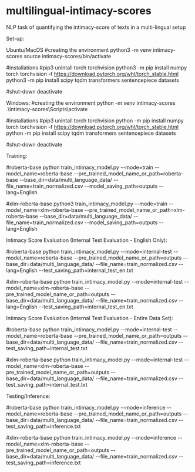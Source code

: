 # multilingual-intimacy-scores
NLP task of quantifying the intimacy-score of texts in a multi-lingual setup

Set-up:

Ubuntu/MacOS
#creating the environment
python3 -m venv intimacy-scores
source intimacy-scores/bin/activate

#installations
#pip3 unintall torch torchvision
python3 -m pip install numpy torch torchvision -f https://download.pytorch.org/whl/torch_stable.html
python3 -m pip install scipy tqdm transformers sentencepiece datasets

#shut-down
deactivate

Windows:
#creating the environment
python -m venv intimacy-scores
.\intimacy-scores\Scripts\activate

#installations
#pip3 unintall torch torchvision
python -m pip install numpy torch torchvision -f https://download.pytorch.org/whl/torch_stable.html
python -m pip install scipy tqdm transformers sentencepiece datasets

#shut-down
deactivate



Training:

#roberta-base
python train_intimacy_model.py --mode=train --model_name=roberta-base --pre_trained_model_name_or_path=roberta-base --base_dir=data/multi_language_data/ --file_name=train_normalized.csv  --model_saving_path=outputs --lang=English

#xlm-roberta-base
python3 train_intimacy_model.py --mode=train --model_name=xlm-roberta-base --pre_trained_model_name_or_path=xlm-roberta-base --base_dir=data/multi_language_data/ --file_name=train_normalized.csv  --model_saving_path=outputs --lang=English

Intimacy Score Evaluation (Internal Test Evaluation - English Only):

#roberta-base
python train_intimacy_model.py --mode=internal-test --model_name=roberta-base --pre_trained_model_name_or_path=outputs --base_dir=data/multi_language_data/ --file_name=train_normalized.csv --lang=English --test_saving_path=internal_test_en.txt 

#xlm-roberta-base
python train_intimacy_model.py --mode=internal-test --model_name=xlm-roberta-base --pre_trained_model_name_or_path=outputs --base_dir=data/multi_language_data/ --file_name=train_normalized.csv --lang=English --test_saving_path=internal_test_en.txt 

Intimacy Score Evaluation (Internal Test Evaluation - Entire Data Set):

#roberta-base
python train_intimacy_model.py --mode=internal-test --model_name=roberta-base --pre_trained_model_name_or_path=outputs --base_dir=data/multi_language_data/ --file_name=train_normalized.csv --test_saving_path=internal_test.txt 

#xlm-roberta-base
python train_intimacy_model.py --mode=internal-test --model_name=xlm-roberta-base --pre_trained_model_name_or_path=outputs --base_dir=data/multi_language_data/ --file_name=train_normalized.csv --test_saving_path=internal_test.txt 

Testing/Inference:

#roberta-base
python train_intimacy_model.py --mode=inference --model_name=roberta-base --pre_trained_model_name_or_path=outputs --base_dir=data/multi_language_data/ --file_name=train_normalized.csv --test_saving_path=inference.txt 

#xlm-roberta-base
python train_intimacy_model.py --mode=inference --model_name=xlm-roberta-base --pre_trained_model_name_or_path=outputs --base_dir=data/multi_language_data/ --file_name=train_normalized.csv --test_saving_path=inference.txt 